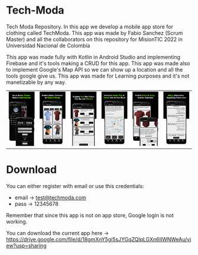 # Tech-Moda
Tech Moda Repository.
In this app we develop a mobile app store for clothing called TechModa. This app was made by Fabio Sanchez (Scrum Master) and all the collaborators on this repository
for MisionTIC 2022 in Universidad Nacional de Colombia

This app was made fully with Kotlin in Android Studio and implementing Firebase and it's tools making a CRUD for this app. 
This app was made also to implement Google's Map API so we can show up a location and all the tools google give us.
This app was made for Learning purposes and it's not manetizable by any way.


<Table>
  <tr>
    <td>
      <img src="https://github.com/FabioAndresSQ/FabioAndresSQ/blob/main/TechModa_Auth.jpg?raw=true" alt="TechModa: Authentication">
    </td>
    <td>
      <img src="https://github.com/FabioAndresSQ/FabioAndresSQ/blob/main/TechModa_Shop.jpg?raw=true" alt="TechModa: Shop List">
    </td>
    <td>
      <img src="https://github.com/FabioAndresSQ/FabioAndresSQ/blob/main/TechModa_Cart.jpg?raw=true" alt="TechModa: Cart">
    </td>
    <td>
      <img src="https://github.com/FabioAndresSQ/FabioAndresSQ/blob/main/TechModa_Contact.jpg?raw=true" alt="TechModa: Authentication">
    </td>
    <td>
      <img src="https://github.com/FabioAndresSQ/FabioAndresSQ/blob/main/TechModa_Details.jpg?raw=true" alt="TechModa: Authentication">
    </td>
    <td>
      <img src="https://github.com/FabioAndresSQ/FabioAndresSQ/blob/main/TechModa_Bill.jpg?raw=true" alt="TechModa: Authentication">
    </td>
  </tr>
</Table>


# Download

You can either register with email or use this credentials:

* email -> test@techmoda.com
* pass -> 12345678

Remember that since this app is not on app store, Google login is not working.

You can download the current app here -> https://drive.google.com/file/d/18gmXnY5gi5sJYGqZQIpLGXn6lIWNWeAu/view?usp=sharing


